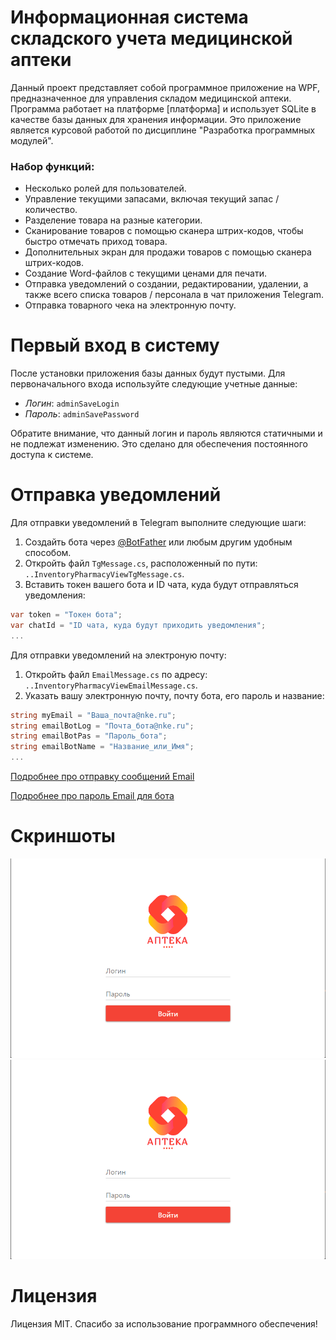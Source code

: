 # Информационная система складского учета медицинской аптеки

Данный проект представляет собой программное приложение на WPF, предназначенное для управления складом медицинской аптеки. Программа работает на платформе [платформа] и использует SQLite в качестве базы данных для хранения информации. Это приложение является курсовой работой по дисциплине "Разработка программных модулей".

### Набор функций:
- Несколько ролей для пользователей.
- Управление текущими запасами, включая текущий запас / количество.
- Разделение товара на разные категории.
- Сканирование товаров с помощью сканера штрих-кодов, чтобы быстро отмечать приход товара.
- Дополнительных экран для продажи товаров с помощью сканера штрих-кодов.
- Создание Word-файлов с текущими ценами для печати.
- Отправка уведомлений о создании, редактировании, удалении, а также всего списка товаров / персонала в чат приложения Telegram.
- Отправка товарного чека на электронную почту.


# Первый вход в систему

После установки приложения базы данных будут пустыми. Для первоначального входа используйте следующие учетные данные:
- *Логин*: `adminSaveLogin`
- *Пароль*: `adminSavePassword`

Обратите внимание, что данный логин и пароль являются статичными и не подлежат изменению. Это сделано для обеспечения постоянного доступа к системе.

# Отправка уведомлений

Для отправки уведомлений в Telegram выполните следующие шаги:

1. Создайть бота через [@BotFather](https://t.me/botfather) или любым другим удобным способом.
2. Откройть файл `TgMessage.cs`, расположенный по пути: `..InventoryPharmacyViewTgMessage.cs`.
3. Вставить токен вашего бота и ID чата, куда будут отправляться уведомления:
```C#
var token = "Токен бота";
var chatId = "ID чата, куда будут приходить уведомления";
...
```

Для отправки уведомлений на электроную почту:
1. Откройть файл `EmailMessage.cs` по адресу: `..InventoryPharmacyViewEmailMessage.cs`.
2. Указать вашу электронную почту, почту бота, его пароль и название:
``` C#
string myEmail = "Ваша_почта@nke.ru";
string emailBotLog = "Почта_бота@nke.ru";
string emailBotPas = "Пароль_бота";
string emailBotName = "Название_или_Имя";
...
```
[Подробнее про отправку сообщений Email](https://www.youtube.com/watch?v=pN66IETYU8k&t=130s)

[Подробнее про пароль Email для бота](https://www.youtube.com/watch?v=BFTCVC33qhQ&t=374s)

# Скриншоты
![](Screenshots/Screenshot_1.png)
<img src="Screenshots/Screenshot_1.png" width="1280">

# Лицензия
Лицензия MIT. Спасибо за использование программного обеспечения!
